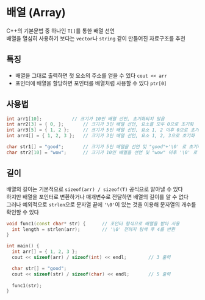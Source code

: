 # 배열 (Array)
C++의 기본문법 중 하나인 `T[]`를 통한 배열 선언  
배열을 열심히 사용하기 보다는 `vector`나 `string` 같이 만들어진 자료구조를 추천

## 특징
- 배열을 그대로 출력하면 첫 요소의 주소를 얻을 수 있다 `cout << arr`
- 포인터에 배열을 할당하면 포인터를 배열처럼 사용할 수 있다 `ptr[0]`

## 사용법
``` C++
int arr1[10];			// 크기가 10인 배열 선언, 초기화되지 않음
int arr2[3] = { 0, };		// 크기가 3인 배열 선언, 요소를 모두 0으로 초기화
int arr3[5] = { 1, 2 };		// 크기가 5인 배열 선언, 요소 1, 2 이후 0으로 초기화
int arr4[] = { 1, 2, 3 };	// 크기가 3인 배열 선언, 요소 1, 2, 3으로 초기화

char str1[] = "good";		// 크기가 5인 배열을 선언 및 "good"+'\0' 로 초기화
char str2[10] = "wow";		// 크기가 10인 배열을 선언 및 "wow" 이후 '\0' 로 초기화
```

## 길이
배열의 길이는 기본적으로 `sizeof(arr) / sizeof(T)` 공식으로 알아낼 수 있다  
하지만 배열을 포인터로 변환하거나 매개변수로 전달하면 배열의 길이를 알 수 없다  
그러나 예외적으로 `strlen`으로 문자열 끝에 `'\0'`이 있는 것을 이용해 문자열의 개수를 확인할 수 있다
``` C++
void func1(const char* str) {      // 포인터 형식으로 배열을 받아 사용
  int length = strlen(arr);        // '\0' 전까지 탐색 후 4를 반환
}

int main() {
  int arr[] = { 1, 2, 3 };
  cout << sizeof(arr) / sizeof(int) << endl;		// 3 출력

  char str[] = "good";
  cout << sizeof(str) / sizeof(char) << endl;		// 5 출력
  
  func1(str);
}
```
